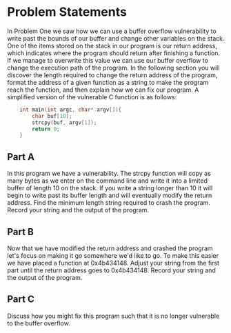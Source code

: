 # Problem Statements

In Problem One we saw how we can use a buffer overflow vulnerability to write past the bounds of our buffer and change other variables on the stack. One of the items stored on the stack in our program is our return address, which indicates where the program should return after finishing a function. If we manage to overwrite this value we can use our buffer overflow to change the execution path of the program. In the following section you will discover the length required to change the return address of the program, format the address of a given function as a string to make the program reach the function, and then explain how we can fix our program. A simplified version of the vulnerable C function is as follows:

```C
    int main(int argc, char* argv[]){
        char buf[10];
        strcpy(buf, argv[1]);
        return 0;
    }
```

## Part A

In this program we have a vulnerability. The strcpy function will copy as many bytes as we enter on the command line and write it into a limited buffer of length 10 on the stack. If you write a string longer than 10 it will begin to write past its buffer length and will eventually modify the return address. Find the minimum length string required to crash the program. Record your string and the output of the program.
  
## Part B

Now that we have modified the return address and crashed the program let's focus on making it go somewhere we'd like to go. To make this easier we have placed a function at 0x4b434148. Adjust your string from the first part until the return address goes to 0x4b434148. Record your string and the output of the program.

## Part C

Discuss how you might fix this program such that it is no longer vulnerable to the buffer overflow.
